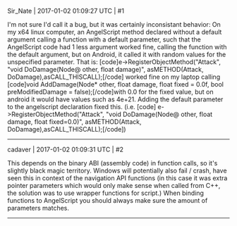 Sir_Nate | 2017-01-02 01:09:27 UTC | #1

I'm not sure I'd call it a bug, but it was certainly inconsistant behavior:
On my x64 linux computer, an AngelScript method declared without a default argument calling a function with a default parameter, such that the AngelScript code had 1 less argument worked fine, calling the function with the default argument, but on Android, it called it with random values for the unspecified parameter.
That is: [code]e->RegisterObjectMethod("Attack", "void DoDamage(Node@ other, float damage)", asMETHOD(Attack, DoDamage),asCALL_THISCALL);[/code] worked fine on my laptop calling [code]void AddDamage(Node* other, float damage, float fixed = 0.0f, bool preModifiedDamage = false);[/code]with 0.0 for the fixed value, but on android it would have values such as 4e+21. Adding the default parameter to the angelscript declaration fixed this.
(i.e. [code] e->RegisterObjectMethod("Attack", "void DoDamage(Node@ other, float damage, float fixed=0.0)", asMETHOD(Attack, DoDamage),asCALL_THISCALL);[/code])

-------------------------

cadaver | 2017-01-02 01:09:31 UTC | #2

This depends on the binary ABI (assembly code) in function calls, so it's slightly black magic territory. Windows will potentially also fail / crash, have seen this in context of the navigation API functions (in this case it was extra pointer parameters which would only make sense when called from C++, the solution was to use wrapper functions for script.) When binding functions to AngelScript you should always make sure the amount of parameters matches.

-------------------------

